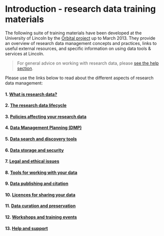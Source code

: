 # Introduction - research data training materials

The following suite of training materials have been developed at the University of Lincoln by the [Orbital project](http://orbital.blogs.lincoln.ac.uk/) up to March 2013. They provide an overview of research data management concepts and practices, links to useful external resources, and specific information on using data tools & services at Lincoln.

> For general advice on working with research data, please [see the help section](https://orbital.lincoln.ac.uk/training-help).

Please use the links below to read about the different aspects of research data management:

#### 1. [What is research data?](https://orbital.lincoln.ac.uk/training-what)
#### 2. [The research data lifecycle](https://orbital.lincoln.ac.uk/training-lifecycle)
#### 3. [Policies affecting your research data](https://orbital.lincoln.ac.uk/training-policies)
#### 4. [Data Management Planning (DMP)](https://orbital.lincoln.ac.uk/training-dmp)
#### 5. [Data search and discovery tools](https://orbital.lincoln.ac.uk/training-discovery)
#### 6. [Data storage and security](https://orbital.lincoln.ac.uk/training-storage)
#### 7. [Legal and ethical issues](https://orbital.lincoln.ac.uk/training-legal)
#### 8. [Tools for working with your data](https://orbital.lincoln.ac.uk/training-tools)
#### 9. [Data publishing and citation](https://orbital.lincoln.ac.uk/training-pubcite)
#### 10. [Licences for sharing your data](https://orbital.lincoln.ac.uk/training-licences)
#### 11. [Data curation and preservation](https://orbital.lincoln.ac.uk/training-preservation)
#### 12. [Workshops and training events](https://orbital.lincoln.ac.uk/training-workshops)
#### 13. [Help and support](https://orbital.lincoln.ac.uk/training-help)